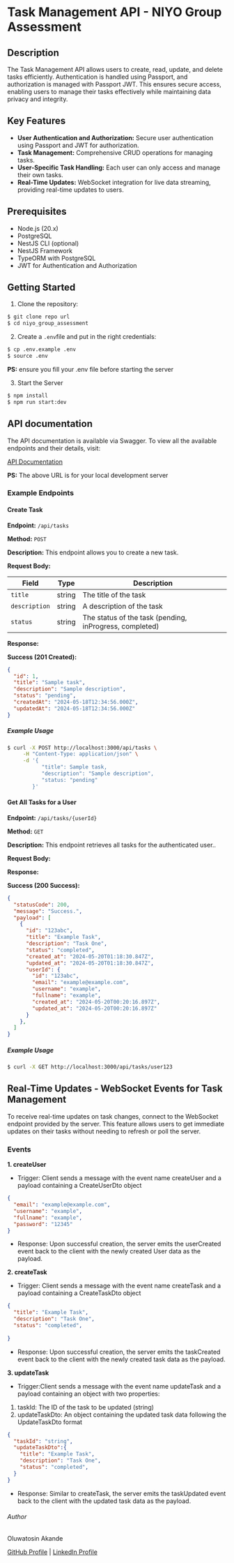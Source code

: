 # Task Management API - NIYO Group Assessment

## Description

The Task Management API allows users to create, read, update, and delete tasks efficiently. 
Authentication is handled using Passport, and authorization is managed with Passport JWT. 
This ensures secure access, enabling users to manage their tasks effectively 
while maintaining data privacy and integrity.

## Key Features

- **User Authentication and Authorization:** Secure user authentication using Passport and JWT for authorization.
- **Task Management:** Comprehensive CRUD operations for managing tasks.
- **User-Specific Task Handling:** Each user can only access and manage their own tasks.
- **Real-Time Updates:** WebSocket integration for live data streaming, providing real-time updates to users.

## Prerequisites

- Node.js (20.x)
- PostgreSQL
- NestJS CLI (optional)
- NestJS Framework
- TypeORM with PostgreSQL
- JWT for Authentication and Authorization

## Getting Started

1. Clone the repository:

```bash
$ git clone repo url
$ cd niyo_group_assessment
```

2. Create a `.env`file and put in the right credentials:

```bash
$ cp .env.example .env
$ source .env
```
**PS:** ensure you fill your .env file before starting the server

3. Start the Server
  
```bash
$ npm install
$ npm run start:dev
```

## API documentation

The API documentation is available via Swagger. To view all the available endpoints and their details, visit:

[API Documentation](http://localhost:3000/api/docs) 

**PS:** The above URL is for your local development server

### Example Endpoints

#### Create Task

**Endpoint:** `/api/tasks`

**Method:** `POST`

**Description:** This endpoint allows you to create a new task.

**Request Body:**

| Field         | Type   | Description                                            |
|---------------|--------|--------------------------------------------------------|
| `title`       | string | The title of the task                                  |
| `description` | string | A description of the task                              |
| `status`      | string | The status of the task (pending, inProgress, completed)|

**Response:**

**Success (201 Created):**

```json
{
  "id": 1,
  "title": "Sample task",
  "description": "Sample description",
  "status": "pending",
  "createdAt": "2024-05-18T12:34:56.000Z",
  "updatedAt": "2024-05-18T12:34:56.000Z"
}
```

##### Example Usage
```bash
$ curl -X POST http://localhost:3000/api/tasks \
     -H "Content-Type: application/json" \
     -d '{
           "title": Sample task,
           "description": "Sample description",
           "status: "pending"
        }'
```

#### Get All Tasks for a User

**Endpoint:** `/api/tasks/{userId}`

**Method:** `GET`

**Description:** This endpoint retrieves all tasks for the authenticated user..

**Request Body:**


**Response:**

**Success (200 Success):**

```json
{
  "statusCode": 200,
  "message": "Success.",
  "payload": [
    {
      "id": "123abc",
      "title": "Example Task",
      "description": "Task One",
      "status": "completed",
      "created_at": "2024-05-20T01:18:30.847Z",
      "updated_at": "2024-05-20T01:18:30.847Z",
      "userId": {
        "id": "123abc",
        "email": "example@example.com",
        "username": "example",
        "fullname": "example",
        "created_at": "2024-05-20T00:20:16.897Z",
        "updated_at": "2024-05-20T00:20:16.897Z"
      }
    },
  ]
}
```

##### Example Usage
```bash
$ curl -X GET http://localhost:3000/api/tasks/user123
```

## Real-Time Updates - WebSocket Events for Task Management

To receive real-time updates on task changes, connect to the WebSocket endpoint provided by the server. 
This feature allows users to get immediate updates on their tasks without needing to refresh or poll the server.

### Events

**1. createUser**

- Trigger: Client sends a message with the event name createUser and a payload containing a CreateUserDto object 

```json
{
  "email": "example@example.com",
  "username": "example",
  "fullname": "example",
  "password": "12345" 
}
```
- Response: Upon successful creation, the server emits the userCreated event back to the client 
with the newly created User data as the payload.

**2. createTask**

- Trigger: Client sends a message with the event name createTask and a payload containing a CreateTaskDto object 

```json
{
  "title": "Example Task",
  "description": "Task One",
  "status": "completed",
   
}
```
- Response: Upon successful creation, the server emits the taskCreated event back to the client 
with the newly created task data as the payload.

**3. updateTask**

- Trigger:Client sends a message with the event name updateTask and a payload containing an object with two properties:

1.  taskId: The ID of the task to be updated (string)
2. updateTaskDto: An object containing the updated task data following the UpdateTaskDto format

```json
{
  "taskId": "string",
  "updateTaskDto":{
    "title": "Example Task",
    "description": "Task One",
    "status": "completed",
  } 
}
```
- Response: Similar to createTask, the server emits the taskUpdated event back to the client with the updated task data as the payload.


###### Author

Oluwatosin Akande

[GitHub Profile](https://github.com/dkrest1) | [LinkedIn Profile](https://www.linkedin.com/in/oluwatosin-akande1)